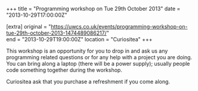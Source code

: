 +++
title = "Programming workshop on Tue 29th October 2013"
date = "2013-10-29T17:00:00Z"

[extra]
original = "https://uwcs.co.uk/events/programming-workshop-on-tue-29th-october-2013-1474489086217/"    
end = "2013-10-29T19:00:00Z"
location = "Curiositea"
+++

This workshop is an opportunity for you to drop in and ask us any programming related questions or for any help with a project you are doing. You can bring along a laptop (there will be a power supply); usually people code something together during the workshop.

Curiositea ask that you purchase a refreshment if you come along.

